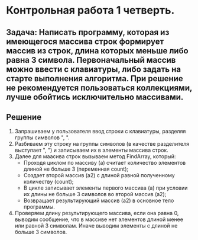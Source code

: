 # **Контрольная работа 1 четверть.**
## **Задача:** Написать программу, которая из имеющегося массива строк формирует массив из строк, длина которых меньше либо равна 3 символа. Первоначальный массив можно ввести с клавиатуры, либо задать на старте выполнения алгоритма. При решение не рекомендуется пользоваться коллекциями, лучше обойтись исключительно массивами.
## **Решение**
1. Запрашиваем у пользователя ввод строки с клавиатуры, разделяя группы символов ", ".
2. Разбиваем эту строку на группы символов (в качестве разделителя выступает ", ") и записываем их в элементы массива строк.
3. Далее для маасива строк вызываем метод FindArray, который:
    * Проходя циклом по массиву (a) считает количество элементов длиной не больше 3 (переменная count);
    * Создает второй массив (a2) с длиной равной полученному количеству (count);
    * В цикле записывает элементы первого массива (a) при условии их длины не больше 3 символов во второй массив (a2);
    * Возвращает результирующий массив (a2) в основное тело программы.
4. Проверяем длину результирующего массива, если она равна 0, выводим сообщение, что в массиве нет элементов длиной менее или равной 3 символам. Иначе выводим элементы с длиной не больше 3 символов. 